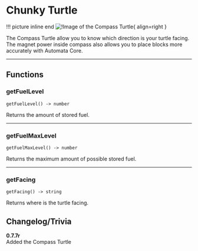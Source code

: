 # Chunky Turtle

!!! picture inline end
    ![!Image of the Compass Turtle](/../assets/images/previews/compass_turtle.png){ align=right }

The Compass Turtle allow you to know which direction is your turtle facing.
The magnet power inside compass also allows you to place blocks more accurately with Automata Core.

<p class="picture-spacing" style="--ps:6.3rem;"></p>

---

## Functions

### getFuelLevel
```
getFuelLevel() -> number
```

Returns the amount of stored fuel.

---

### getFuelMaxLevel
```
getFuelMaxLevel() -> number
```

Returns the maximum amount of possible stored fuel.

---

### getFacing
```
getFacing() -> string
```

Returns where is the turtle facing.

## Changelog/Trivia

**0.7.7r**  
Added the Compass Turtle
